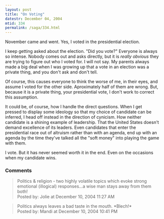 ```yaml
---
layout: post
title: "On Voting"
datestr: December 04, 2004
mtid: 334
permalink: /saga/334.html
---
```


November came and went.  Yes, I voted in the presidential election.

I keep getting asked about the election.  "Did you vote?"  Everyone is always so intense.  Nobody comes out and asks directly, but it is *really obvious* they are trying to figure out who I voted for.  I will not say.  My parents always made a big deal when I was growing up that a vote in an election was a private thing, and you don't ask and don't tell.

Of course, this causes everyone to think the worse of me, in their eyes, and assume I voted for the other side.  Aproximately half of them are wrong.  But, because it is a private thing, your presidential vote, I don't work to correct this assumption.

It could be, of course, how I handle the direct questions.  When I get pressed to display some ideology so that my choice of candidate can be inferred, I head off instead in the direction of cynicism.  How neither candidate is a shining example of leadership.  That the United States doesn't demand excellence of its leaders.  Even candidates that enter the presidential race out of altruism rather than with an agenda, end up with an agenda by the time they've talked all the "soft money" into playing the game with them.

I vote.  But it has never seemed worth it in the end.  Even on the occasions when my candidate wins.

### Comments

<blockquote>
Politics & religion - two highly volatile topics which evoke strong emotional (illogical) responses...a wise man stays away from them both!
<div class="comment-meta">Posted by: Jolie at December 10, 2004 11:27 AM</div> </blockquote>

<blockquote>
Politics always leaves a bad taste in the mouth.  *Blech!*
<div class="comment-meta">Posted by: Mandi at December 10, 2004 10:41 PM</div> </blockquote>

